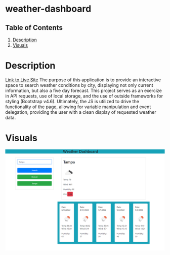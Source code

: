 # weather-dashboard

## Table of Contents
1. [Description](#description)
2. [Visuals](#visuals)

# Description
[Link to Live Site](https://zachattack221.github.io/weather-dashboard/)
The purpose of this application is to provide an interactive space to search weather conditions by city, displaying not only current information, but also a five day forecast. This project serves as an exercize in API requests, use of local storage, and the use of outside frameworks for styling (Bootstrap v4.6). Ultimately, the JS is utilized to drive the functionality of the page, allowing for variable manipulation and event delegation, providing the user with a clean display of requested weather data.

# Visuals
![Weather Dashboard](./assets/images/weather-dashboard-zach.png)